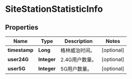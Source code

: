 
# SiteStationStatisticInfo

## Properties
Name | Type | Description | Notes
------------ | ------------- | ------------- | -------------
**timestamp** | **Long** | 格林威治时间。 |  [optional]
**user24G** | **Integer** | 2.4G用户数量。 |  [optional]
**user5G** | **Integer** | 5G用户数量。 |  [optional]



